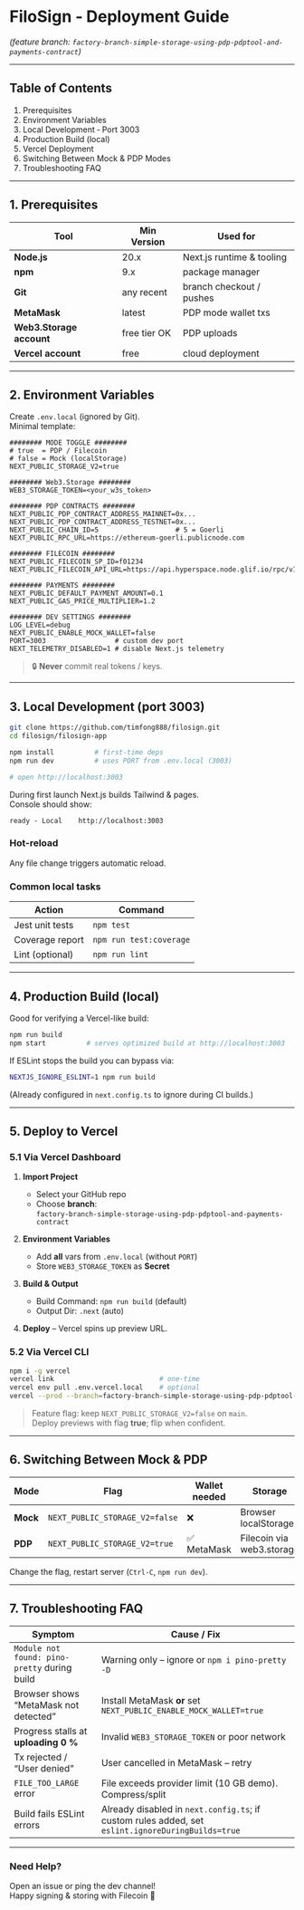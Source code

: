 # FiloSign ‑ Deployment Guide  
*(feature branch: `factory-branch-simple-storage-using-pdp-pdptool-and-payments-contract`)*

---

## Table of Contents
1. Prerequisites  
2. Environment Variables  
3. Local Development ‑ Port 3003  
4. Production Build (local)  
5. Vercel Deployment  
6. Switching Between Mock & PDP Modes  
7. Troubleshooting FAQ  

---

## 1. Prerequisites

| Tool | Min Version | Used for |
|------|-------------|----------|
| **Node.js** | 20.x | Next.js runtime & tooling |
| **npm** | 9.x | package manager |
| **Git** | any recent | branch checkout / pushes |
| **MetaMask** | latest | PDP mode wallet txs |
| **Web3.Storage account** | free tier OK | PDP uploads |
| **Vercel account** | free | cloud deployment |

---

## 2. Environment Variables

Create `.env.local` (ignored by Git).  
Minimal template:

```
######## MODE TOGGLE ########
# true  = PDP / Filecoin
# false = Mock (localStorage)
NEXT_PUBLIC_STORAGE_V2=true

######## Web3.Storage ########
WEB3_STORAGE_TOKEN=<your_w3s_token>

######## PDP CONTRACTS ########
NEXT_PUBLIC_PDP_CONTRACT_ADDRESS_MAINNET=0x...
NEXT_PUBLIC_PDP_CONTRACT_ADDRESS_TESTNET=0x...
NEXT_PUBLIC_CHAIN_ID=5                   # 5 = Goerli
NEXT_PUBLIC_RPC_URL=https://ethereum-goerli.publicnode.com

######## FILECOIN ########
NEXT_PUBLIC_FILECOIN_SP_ID=f01234
NEXT_PUBLIC_FILECOIN_API_URL=https://api.hyperspace.node.glif.io/rpc/v1

######## PAYMENTS ########
NEXT_PUBLIC_DEFAULT_PAYMENT_AMOUNT=0.1
NEXT_PUBLIC_GAS_PRICE_MULTIPLIER=1.2

######## DEV SETTINGS ########
LOG_LEVEL=debug
NEXT_PUBLIC_ENABLE_MOCK_WALLET=false
PORT=3003                 # custom dev port
NEXT_TELEMETRY_DISABLED=1 # disable Next.js telemetry
```

> 🔒 **Never** commit real tokens / keys.

---

## 3. Local Development (port 3003)

```bash
git clone https://github.com/timfong888/filosign.git
cd filosign/filosign-app

npm install          # first-time deps
npm run dev          # uses PORT from .env.local (3003)

# open http://localhost:3003
```

During first launch Next.js builds Tailwind & pages.  
Console should show:

```
ready - Local    http://localhost:3003
```

### Hot-reload
Any file change triggers automatic reload.

### Common local tasks

| Action | Command |
|--------|---------|
| Jest unit tests | `npm test` |
| Coverage report | `npm run test:coverage` |
| Lint (optional) | `npm run lint` |

---

## 4. Production Build (local)

Good for verifying a Vercel-like build:

```bash
npm run build
npm start          # serves optimized build at http://localhost:3003
```

If ESLint stops the build you can bypass via:

```bash
NEXTJS_IGNORE_ESLINT=1 npm run build
```

(Already configured in `next.config.ts` to ignore during CI builds.)

---

## 5. Deploy to Vercel

### 5.1 Via Vercel Dashboard

1. **Import Project**  
   - Select your GitHub repo  
   - Choose **branch**:  
     `factory-branch-simple-storage-using-pdp-pdptool-and-payments-contract`

2. **Environment Variables**  
   - Add **all** vars from `.env.local` (without `PORT`)  
   - Store `WEB3_STORAGE_TOKEN` as **Secret**  

3. **Build & Output**  
   - Build Command: `npm run build` (default)  
   - Output Dir: `.next` (auto)  

4. **Deploy** – Vercel spins up preview URL.

### 5.2 Via Vercel CLI

```bash
npm i -g vercel
vercel link                          # one-time
vercel env pull .env.vercel.local    # optional
vercel --prod --branch=factory-branch-simple-storage-using-pdp-pdptool-and-payments-contract
```

> Feature flag: keep `NEXT_PUBLIC_STORAGE_V2=false` on `main`.  
> Deploy previews with flag **true**; flip when confident.

---

## 6. Switching Between Mock & PDP

| Mode | Flag | Wallet needed | Storage |
|------|------|---------------|---------|
| **Mock** | `NEXT_PUBLIC_STORAGE_V2=false` | ❌ | Browser localStorage |
| **PDP**  | `NEXT_PUBLIC_STORAGE_V2=true`  | ✅ MetaMask | Filecoin via web3.storage |

Change the flag, restart server (`Ctrl-C`, `npm run dev`).

---

## 7. Troubleshooting FAQ

| Symptom | Cause / Fix |
|---------|-------------|
| `Module not found: pino-pretty` during build | Warning only – ignore or `npm i pino-pretty -D` |
| Browser shows “MetaMask not detected” | Install MetaMask **or** set `NEXT_PUBLIC_ENABLE_MOCK_WALLET=true` |
| Progress stalls at **uploading 0 %** | Invalid `WEB3_STORAGE_TOKEN` or poor network |
| Tx rejected / “User denied” | User cancelled in MetaMask – retry |
| `FILE_TOO_LARGE` error | File exceeds provider limit (10 GB demo). Compress/split |
| Build fails ESLint errors | Already disabled in `next.config.ts`; if custom rules added, set `eslint.ignoreDuringBuilds=true` |

---

### Need Help?
Open an issue or ping the dev channel!  
Happy signing & storing with Filecoin 🚀
